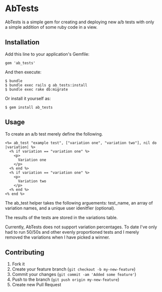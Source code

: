 # AbTests

AbTests is a simple gem for creating and deploying new a/b tests with only a simple addition of some ruby code in a view.


## Installation

Add this line to your application's Gemfile:

    gem 'ab_tests'

And then execute:

    $ bundle
    $ bundle exec rails g ab_tests:install
    $ bundle exec rake db:migrate

Or install it yourself as:

    $ gem install ab_tests

## Usage

To create an a/b test merely define the following.

    <%= ab_test "example test", ["variation one", "variation two"], nil do |variation| %>
      <% if variation == "variation one" %>
        <p>
          Variation one
        </p>
      <% end %>
      <% if variation == "variation one" %>
        <p>
          Variation two
        </p>
      <% end %>
    <% end %>


The ab_test helper takes the following arguements: test_name, an array of variation names, and a unique user idenitfier (optional).

The results of the tests are stored in the variations table.


Currently, AbTests does not support variation percentages.  To date I've only had to run 50/50s and other evenly proportioned tests and I merely removed the variations when I have picked a winner. 




## Contributing

1. Fork it
2. Create your feature branch (`git checkout -b my-new-feature`)
3. Commit your changes (`git commit -am 'Added some feature'`)
4. Push to the branch (`git push origin my-new-feature`)
5. Create new Pull Request
